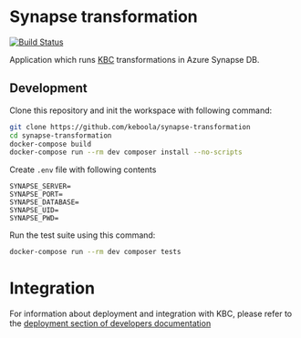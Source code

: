 # Synapse transformation

[![Build Status](https://travis-ci.com/keboola/synapse-transformation.svg?branch=master)](https://travis-ci.com/keboola/synapse-transformation)

Application which runs [KBC](https://connection.keboola.com/) transformations in Azure Synapse DB.

## Development
 
Clone this repository and init the workspace with following command:

```sh
git clone https://github.com/keboola/synapse-transformation
cd synapse-transformation
docker-compose build
docker-compose run --rm dev composer install --no-scripts
```

Create `.env` file with following contents
```env
SYNAPSE_SERVER=
SYNAPSE_PORT=
SYNAPSE_DATABASE=
SYNAPSE_UID=
SYNAPSE_PWD=
```

Run the test suite using this command:

```sh
docker-compose run --rm dev composer tests
```
 
# Integration

For information about deployment and integration with KBC, please refer to the [deployment section of developers documentation](https://developers.keboola.com/extend/component/deployment/) 
